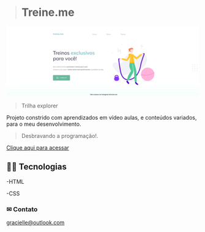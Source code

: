 ># Treine.me

![preview](imgtreineme.png)


>Trilha explorer

Projeto constrido com aprendizados em vídeo aulas, e conteúdos variados, para o meu desenvolvimento.
>Desbravando a programação!.

[Clique aqui para acessar](https://gracih.github.io/Treine.me/)

## 👩‍💻 Tecnologias

-HTML

-CSS

### ✉ Contato 
gracielle@outlook.com